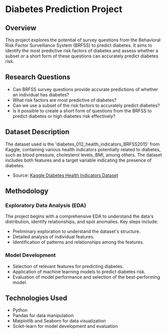 # Diabetes Prediction Project

## Overview

This project explores the potential of survey questions from the Behavioral Risk Factor Surveillance System (BRFSS) to predict diabetes. It aims to identify the most predictive risk factors of diabetes and assess whether a subset or a short form of these questions can accurately predict diabetes risk.

## Research Questions

- Can BRFSS survey questions provide accurate predictions of whether an individual has diabetes?
- What risk factors are most predictive of diabetes?
- Can we use a subset of the risk factors to accurately predict diabetes?
- Is it possible to create a short form of questions from the BRFSS to predict diabetes or high diabetes risk effectively?

## Dataset Description

The dataset used is the 'diabetes_012_health_indicators_BRFSS2015' from Kaggle, containing various health indicators potentially related to diabetes, such as blood pressure, cholesterol levels, BMI, among others. The dataset includes both features and a target variable indicating the presence of diabetes.

- Source: [Kaggle Diabetes Health Indicators Dataset](https://www.kaggle.com/datasets/alexteboul/diabetes-health-indicators-dataset)

## Methodology

### Exploratory Data Analysis (EDA)

The project begins with a comprehensive EDA to understand the data's distribution, identify relationships, and spot anomalies. Key steps include:

- Preliminary exploration to understand the dataset's structure.
- Detailed analysis of individual features.
- Identification of patterns and relationships among the features.

### Model Development

- Selection of relevant features for predicting diabetes.
- Application of machine learning models to predict diabetes risk.
- Evaluation of model performance and selection of the best-performing model.

## Technologies Used

- Python
- Pandas for data manipulation
- Matplotlib and Seaborn for data visualization
- Scikit-learn for model development and evaluation
